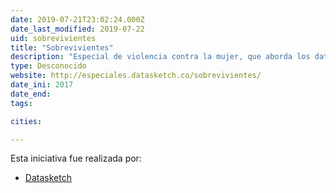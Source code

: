 ```yaml
---
date: 2019-07-21T23:02:24.000Z
date_last_modified: 2019-07-22
uid: sobrevivientes
title: "Sobrevivientes"
description: "Especial de violencia contra la mujer, que aborda los datos que dos entidades nacionales han recopilado sobre las cifras de feminicidios, la Fiscalía General de la Nación y Medicina Legal, también, este especial recoge a mano los datos de todos los feminicidios del 2017 reportados en medios de comunicación, así como una serie de historias de violencia recogidas de algunas mujeres valientes."
type: Desconocido
website: http://especiales.datasketch.co/sobrevivientes/
date_ini: 2017
date_end: 
tags:

cities: 

---
```


Esta iniciativa fue realizada por:

- [Datasketch](/i/datasketch.html)

